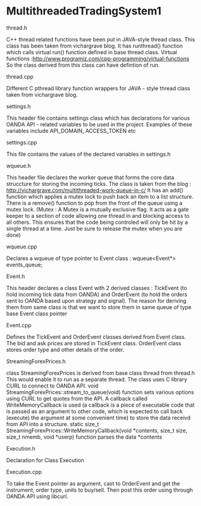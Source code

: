 # MultithreadedTradingSystem1

thread.h

C++ thread related functions have been put in JAVA-style thread class. This class has been taken from vichargrave blog. It has runthread() function which calls virtual run() function defined in base thread class. Virtual functions :http://www.programiz.com/cpp-programming/virtual-functions
So the class derived from this class can have defintion of run.

thread.cpp 

Different C pthread library function wrappers for JAVA - style thread class taken from vichargrave blog.

settings.h

This header file contains settings class which has declarations for various OANDA API - related variables to be used in the project. Examples of these variables include API_DOMAIN, ACCESS_TOKEN etc

settings.cpp

This file contains the values of the declared variables in settings.h

wqueue.h

This header file declares the worker queue that forms the core data struccture for storing the incoming ticks.
The class is taken from the blog :  http://vichargrave.com/multithreaded-work-queue-in-c/ 
It has an add() function which applies a mutex lock to push back an item to a list structure.
There is a remove() function to pop from the front of the queue using a mutex lock.
(Mutex : A Mutex is a mutually exclusive flag. It acts as a gate keeper to a section of code allowing one thread in and blocking access to all others. This ensures that the code being controled will only be hit by a single thread at a time. Just be sure to release the mutex when you are done)

wqueue.cpp

Declares a  wqueue of type pointer to Event class : wqueue<Event*> events_queue;

Event.h

This header declares a class Event with 2 derived classes : TickEvent (to hold incoming tick data from OANDA) and OrderEvent (to hold the orders sent to OANDA based upon strategy and signal). The reason for deriving them from same class is that we want to store them in same queue of type base Event class pointer

Event.cpp

Defines the TickEvent and OrderEvent classes derived from Event class. The bid and ask prices are stored in TickEvent class.
OrderEvent class stores order type and other details of the order.

StreamingForexPrices.h

class StreamingForexPrices is derived from base class thread from thread.h
This would enable it to run as a separate thread. The class uses C library CURL to connect to OANDA API. 
void StreamingForexPrices::stream_to_queue(void) function sets various options using CURL to get quotes from the API. A callback called WriteMemoryCallback is used (a callback is a piece of executable code that is passed as an argument to other code, which is expected to call back (execute) the argument at some convenient time) to store the data receivd from API into a structure.
static size_t StreamingForexPrices::WriteMemoryCallback(void *contents, size_t size, size_t nmemb, void *userp) function parses the data *contents

Execution.h

Declaration for Class Execution

Execution.cpp

To take the Event pointer as argument, cast to OrderEvent and get the instrument, order type, units to buy/sell. 
Then post this order using through OANDA API using libcurl.






